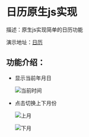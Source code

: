 # 日历原生js实现

描述：原生js实现简单的日历功能

演示地址：[日历](https://haochn.github.io/calendar/index.html)


## 功能介绍：

- 显示当前年月日
	
	![当前时间](https://haochn.github.io/dataImg/now.png)


- 点击切换上下月份

	![上月](https://haochn.github.io/dataImg/prev.png)

	![下月](https://haochn.github.io/dataImg/next.png)



